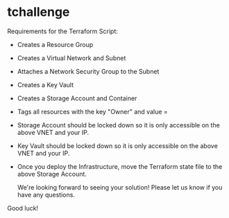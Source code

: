 # tchallenge
Requirements for the Terraform Script:

- Creates a Resource Group
- Creates a Virtual Network and Subnet
- Attaches a Network Security Group to the Subnet
- Creates a Key Vault
- Creates a Storage Account and Container
- Tags all resources with the key "Owner" and value = <your name>
- Storage Account should be locked down so it is only accessible on the above VNET and your IP.
- Key Vault should be locked down so it is only accessible on the above VNET and your IP.
- Once you deploy the Infrastructure, move the Terraform state file to the above Storage Account.

  We're looking forward to seeing your solution! Please let us know if you have any questions.

Good luck!
